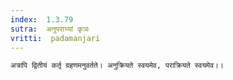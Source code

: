 ```yaml
---
index:  1.3.79
sutra:  अनुपराभ्यां कृञः
vritti:  padamanjari
---
```


	अत्रापि द्वितीयं कर्तृ ग्रहणमनुवर्तते। अनुक्रियते स्वयमेव, पराक्रियते स्वयमेव।।
